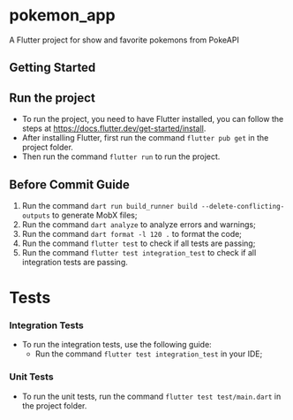 # pokemon_app

A Flutter project for show and favorite pokemons from PokeAPI

## Getting Started
## Run the project
- To run the project, you need to have Flutter installed, you can follow the steps at https://docs.flutter.dev/get-started/install.
- After installing Flutter, first run the command `flutter pub get` in the project folder.
- Then run the command `flutter run` to run the project.

## Before Commit Guide
1. Run the command `dart run build_runner build --delete-conflicting-outputs` to generate MobX files;
2. Run the command `dart analyze` to analyze errors and warnings;
3. Run the command `dart format -l 120 .` to format the code;
4. Run the command `flutter test` to check if all tests are passing;
5. Run the command `flutter test integration_test` to check if all integration tests are passing.

# Tests

### Integration Tests
- To run the integration tests, use the following guide:
    - Run the command `flutter test integration_test` in your IDE;

### Unit Tests
- To run the unit tests, run the command `flutter test test/main.dart` in the project folder.